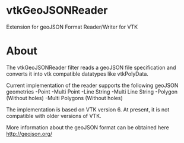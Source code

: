 vtkGeoJSONReader
================

Extension for geoJSON Format Reader/Writer for VTK

About
================
The vtkGeoJSONReader filter reads a geoJSON file specification and converts it into vtk compatible datatypes like vtkPolyData.

Current implementation of the reader supports the following geoJSON geometries
-Point
-Multi Point
-Line String
-Multi Line String
-Polygon (Without holes)
-Multi Polygons (Without holes)

The implementation is based on VTK version 6. At present, it is not compatible with older versions of VTK.


More information about the geoJSON format can be obtained here
http://geojson.org/
